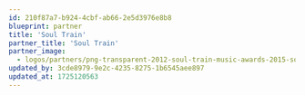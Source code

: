 ```yaml
---
id: 210f87a7-b924-4cbf-ab66-2e5d3976e8b8
blueprint: partner
title: 'Soul Train'
partner_title: 'Soul Train'
partner_image:
  - logos/partners/png-transparent-2012-soul-train-music-awards-2015-soul-train-music-awards-2013-soul-train-music-awards-2017-soul-train-music-awards-soul-music-thumbnail-2.png
updated_by: 3cde8979-9e2c-4235-8275-1b6545aee897
updated_at: 1725120563
---
```

